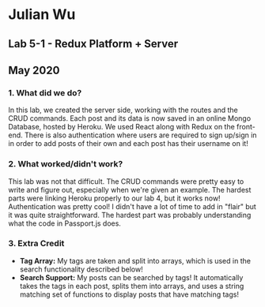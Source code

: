 # Julian Wu
## Lab 5-1 - Redux Platform + Server
## May 2020

### 1. What did we do?
In this lab, we created the server side, working with the routes and the CRUD commands. Each post and its data is now saved in an online Mongo Database, hosted by Heroku. We used React along with Redux on the front-end. There is also authentication where users are required to sign up/sign in in order to add posts of their own and each post has their username on it!

### 2. What worked/didn't work?
This lab was not that difficult. The CRUD commands were pretty easy to write and figure out, especially when we're given an example. The hardest parts were linking Heroku properly to our lab 4, but it works now! Authentication was pretty cool! I didn't have a lot of time to add in "flair" but it was quite straightforward. The hardest part was probably understanding what the code in Passport.js does.

### 3. Extra Credit
- __Tag Array:__ My tags are taken and split into arrays, which is used in the search functionality described below!
- __Search Support:__ My posts can be searched by tags! It automatically takes the tags in each post, splits them into arrays, and uses a string matching set of functions to display posts that have matching tags!

